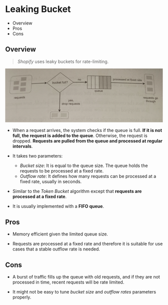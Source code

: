 # Leaking Bucket

- Overview
- Pros
- Cons

## Overview

> _Shopify_ uses leaky buckets for rate-limiting.

![](2021-08-29-19-28-08.png)

- When a request arrives, the system checks if the queue is full. **If it is not full, the request is added to the queue**. Otherwise, the request is dropped. **Requests are pulled from the queue and processed at regular intervals**.

- It takes two parameters:

  - _Bucket size_: It is equal to the queue size. The queue holds the requests to be processed at a fixed rate.
  - _Outflow rate_: It defines how many requests can be processed at a fixed rate, usually in seconds.

- Similar to the _Token Bucket_ algorithm except that **requests are processed at a fixed rate**.

- It is usually implemented with a **FIFO queue**.

## Pros

- Memory efficient given the limited queue size.

- Requests are processed at a fixed rate and therefore it is suitable for use cases that a stable outflow rate is needed.

## Cons

- A burst of traffic fills up the queue with old requests, and if they are not processed in time, recent requests will be rate limited.

- It might not be easy to tune _bucket size_ and _outflow rates_ parameters properly.
